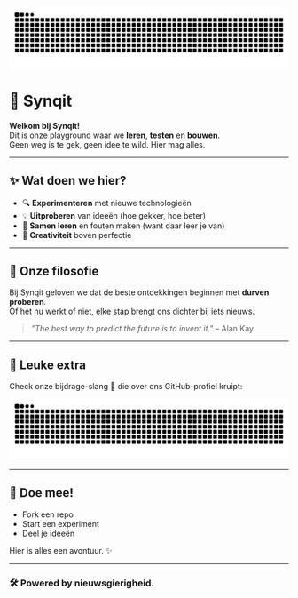 ![Snake dark](https://raw.githubusercontent.com/synqit/synqit/output/github-contribution-grid-snake-dark.svg#gh-dark-mode-only)

# 🚀 Synqit

**Welkom bij Synqit!**  
Dit is onze playground waar we **leren**, **testen** en **bouwen**.  
Geen weg is te gek, geen idee te wild. Hier mag alles.  

---

## ✨ Wat doen we hier?

- 🔍 **Experimenteren** met nieuwe technologieën  
- 💡 **Uitproberen** van ideeën (hoe gekker, hoe beter)  
- 🧩 **Samen leren** en fouten maken (want daar leer je van)  
- 🎨 **Creativiteit** boven perfectie  

---

## 🌱 Onze filosofie
Bij Synqit geloven we dat de beste ontdekkingen beginnen met **durven proberen**.  
Of het nu werkt of niet, elke stap brengt ons dichter bij iets nieuws.  

> *"The best way to predict the future is to invent it."* – Alan Kay

---

## 🐍 Leuke extra
Check onze bijdrage-slang 🐍 die over ons GitHub-profiel kruipt:  

![Snake dark](https://raw.githubusercontent.com/synqit/synqit/output/github-contribution-grid-snake-dark.svg#gh-dark-mode-only)

---

## 🤝 Doe mee!
- Fork een repo  
- Start een experiment  
- Deel je ideeën  

Hier is alles een avontuur. ✨

---

### 🛠️ Powered by nieuwsgierigheid. 

